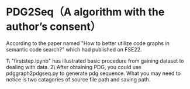 # PDG2Seq（A algorithm with the author’s consent）
According to the paper named "How to better utilize code graphs in semantic code search?" which had published on FSE22.

1\ "firststep.ipynb" has illustrated basic procedure from gaining dataset to dealing with data.
2\ After obtaining PDG, you could use pdggraph2pdgseq.py to generate pdg sequence. What you may need to notice is two catagories of source file path and saving path.
